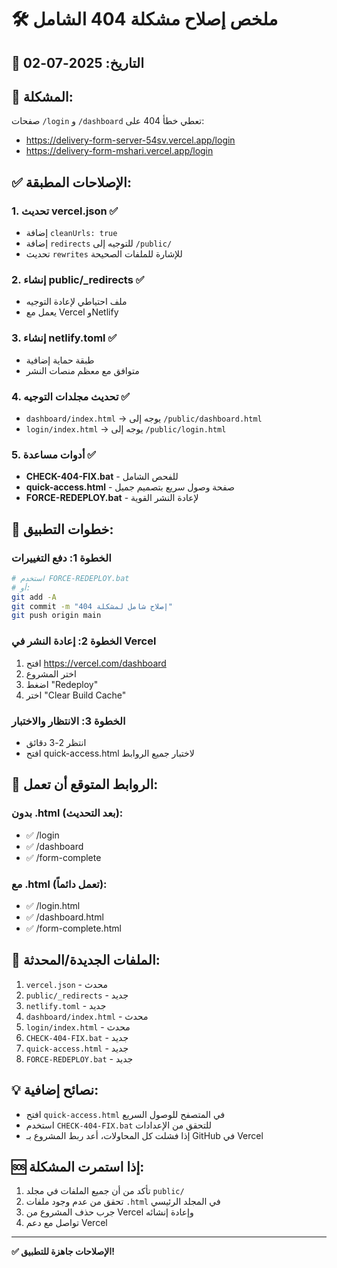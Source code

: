 # 🛠️ ملخص إصلاح مشكلة 404 الشامل

## 📅 التاريخ: 2025-07-02

## 🎯 المشكلة:
صفحات `/login` و `/dashboard` تعطي خطأ 404 على:
- https://delivery-form-server-54sv.vercel.app/login
- https://delivery-form-mshari.vercel.app/login

## ✅ الإصلاحات المطبقة:

### 1. **تحديث vercel.json** ✅
- إضافة `cleanUrls: true`
- إضافة `redirects` للتوجيه إلى `/public/`
- تحديث `rewrites` للإشارة للملفات الصحيحة

### 2. **إنشاء public/_redirects** ✅
- ملف احتياطي لإعادة التوجيه
- يعمل مع Vercel وNetlify

### 3. **إنشاء netlify.toml** ✅
- طبقة حماية إضافية
- متوافق مع معظم منصات النشر

### 4. **تحديث مجلدات التوجيه** ✅
- `dashboard/index.html` → يوجه إلى `/public/dashboard.html`
- `login/index.html` → يوجه إلى `/public/login.html`

### 5. **أدوات مساعدة** ✅
- **CHECK-404-FIX.bat** - للفحص الشامل
- **quick-access.html** - صفحة وصول سريع بتصميم جميل
- **FORCE-REDEPLOY.bat** - لإعادة النشر القوية

## 🚀 خطوات التطبيق:

### الخطوة 1: دفع التغييرات
```bash
# استخدم FORCE-REDEPLOY.bat
# أو:
git add -A
git commit -m "إصلاح شامل لمشكلة 404"
git push origin main
```

### الخطوة 2: إعادة النشر في Vercel
1. افتح https://vercel.com/dashboard
2. اختر المشروع
3. اضغط "Redeploy"
4. اختر "Clear Build Cache"

### الخطوة 3: الانتظار والاختبار
- انتظر 2-3 دقائق
- افتح quick-access.html لاختبار جميع الروابط

## 🔗 الروابط المتوقع أن تعمل:

### بدون .html (بعد التحديث):
- ✅ /login
- ✅ /dashboard
- ✅ /form-complete

### مع .html (تعمل دائماً):
- ✅ /login.html
- ✅ /dashboard.html
- ✅ /form-complete.html

## 📁 الملفات الجديدة/المحدثة:
1. `vercel.json` - محدث
2. `public/_redirects` - جديد
3. `netlify.toml` - جديد
4. `dashboard/index.html` - محدث
5. `login/index.html` - محدث
6. `CHECK-404-FIX.bat` - جديد
7. `quick-access.html` - جديد
8. `FORCE-REDEPLOY.bat` - جديد

## 💡 نصائح إضافية:
- افتح `quick-access.html` في المتصفح للوصول السريع
- استخدم `CHECK-404-FIX.bat` للتحقق من الإعدادات
- إذا فشلت كل المحاولات، أعد ربط المشروع بـ GitHub في Vercel

## 🆘 إذا استمرت المشكلة:
1. تأكد من أن جميع الملفات في مجلد `public/`
2. تحقق من عدم وجود ملفات `.html` في المجلد الرئيسي
3. جرب حذف المشروع من Vercel وإعادة إنشائه
4. تواصل مع دعم Vercel

---

**✅ الإصلاحات جاهزة للتطبيق!**